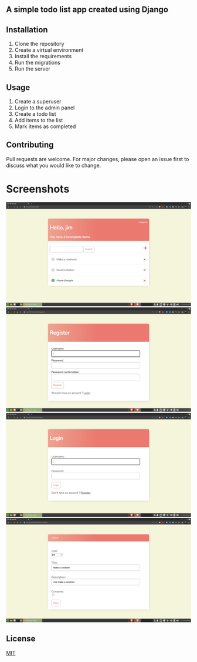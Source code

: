 ## A simple todo list app created using Django

## Installation

1. Clone the repository
2. Create a virtual environment
3. Install the requirements
4. Run the migrations
5. Run the server

## Usage

1. Create a superuser
2. Login to the admin panel
3. Create a todo list
4. Add items to the list
5. Mark items as completed

## Contributing
Pull requests are welcome. For major changes, please open an issue first to discuss what you would like to change.

# Screenshots
![Screenshot 1](screenshots/mainpage.png?raw=true "Main Page")
![Screenshot 2](screenshots/registerpage.png?raw=true "Register")
![Screenshot 3](screenshots/loginpage.png?raw=true "Login")
![Screenshot 4](screenshots/edit_addtask.png?raw=true "Edit/Add Task")

## License
[MIT](https://choosealicense.com/licenses/mit/)